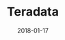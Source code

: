 ---
layout: site
title: "Teradata"
date: 2018-01-17
categories: [developer-tools]
version: 5.1.0
major: 5
minor: 1
patch: 0
slug: teradata
link: https://teradata.github.io/covalent/#/
permalink: /sites/:slug
---